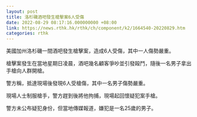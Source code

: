 ```yaml
---
layout: post
title: 洛杉磯酒吧發生槍擊案6人受傷
date: 2022-08-29 08:17:16.000000000 +08:00
link: https://news.rthk.hk/rthk/ch/component/k2/1664540-20220829.htm
categories: rthk
---
```


美國加州洛杉磯一間酒吧發生槍擊案，造成6人受傷，其中一人傷勢嚴重。 

槍擊案發生在當地星期日凌晨，酒吧幾名顧客爭吵並引發毆鬥，隨後一名男子拿出手槍向人群開槍。 

警方稱，抵達現場後發現6人受槍傷，其中一名男子傷勢嚴重。

現場人士制服槍手，警方趕到後將他拘捕，現場起回懷疑犯案手槍。

警方未公布疑犯身份，但當地傳媒報道，嫌犯是一名25歲的男子。
